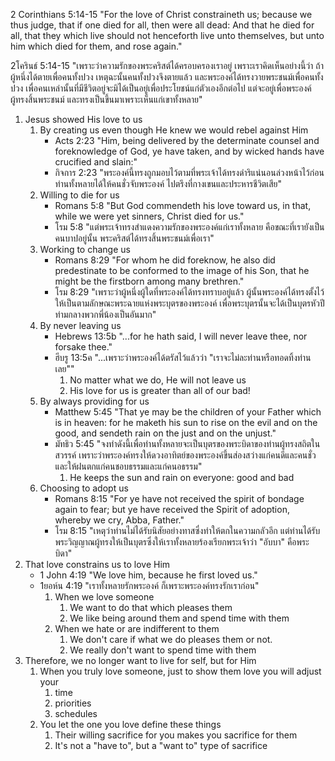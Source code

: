 2 Corinthians 5:14-15 "For the love of Christ constraineth us; because we thus judge, that if one died for all, then were all dead: And that he died for all, that they which live should not henceforth live unto themselves, but unto him which died for them, and rose again."

2โครินธ์ 5:14-15 "เพราะว่าความรักของพระคริสต์ได้ครอบครองเราอยู่ เพราะเราคิดเห็นอย่างนี้ว่า ถ้าผู้หนึ่งได้ตายเพื่อคนทั้งปวง เหตุฉะนั้นคนทั้งปวงจึงตายแล้ว และพระองค์ได้ทรงวายพระชนม์เพื่อคนทั้งปวง เพื่อคนเหล่านั้นที่มีชีวิตอยู่จะมิได้เป็นอยู่เพื่อประโยชน์แก่ตัวเองอีกต่อไป แต่จะอยู่เพื่อพระองค์ผู้ทรงสิ้นพระชนม์ และทรงเป็นขึ้นมาเพราะเห็นแก่เขาทั้งหลาย"

1. Jesus showed His love to us
    1. By creating us even though He knew we would rebel against Him
        - Acts 2:23 "Him, being delivered by the determinate counsel and foreknowledge of God, ye have taken, and by wicked hands have crucified and slain:"
        - กิจการ 2:23 "พระองค์นี้ทรงถูกมอบไว้ตามที่พระเจ้าได้ทรงดำริแน่นอนล่วงหน้าไว้ก่อน ท่านทั้งหลายได้ให้คนชั่วจับพระองค์ ไปตรึงที่กางเขนและประหารชีวิตเสีย"
    2. Willing to die for us
        - Romans 5:8 "But God commendeth his love toward us, in that, while we were yet sinners, Christ died for us."
        - โรม 5:8 "แต่พระเจ้าทรงสำแดงความรักของพระองค์แก่เราทั้งหลาย คือขณะที่เรายังเป็นคนบาปอยู่นั้น พระคริสต์ได้ทรงสิ้นพระชนม์เพื่อเรา"
    3. Working to change us
        - Romans 8:29 "For whom he did foreknow, he also did predestinate to be conformed to the image of his Son, that he might be the firstborn among many brethren."
        - โรม 8:29 "เพราะว่าผู้หนึ่งผู้ใดที่พระองค์ได้ทรงทราบอยู่แล้ว ผู้นั้นพระองค์ได้ทรงตั้งไว้ให้เป็นตามลักษณะพระฉายแห่งพระบุตรของพระองค์ เพื่อพระบุตรนั้นจะได้เป็นบุตรหัวปีท่ามกลางพวกพี่น้องเป็นอันมาก"
    4. By never leaving us
        - Hebrews 13:5b "...for he hath said, I will never leave thee, nor forsake thee."
        - ฮีบรู 13:5ค "...เพราะว่าพระองค์ได้ตรัสไว้แล้วว่า "เราจะไม่ละท่านหรือทอดทิ้งท่านเลย""
            1. No matter what we do, He will not leave us
            2. His love for us is greater than all of our bad!
    5. By always providing for us
        - Matthew 5:45 "That ye may be the children of your Father which is in heaven: for he maketh his sun to rise on the evil and on the good, and sendeth rain on the just and on the unjust."
        - มัทธิว 5:45 "จงทำดังนี้เพื่อท่านทั้งหลายจะเป็นบุตรของพระบิดาของท่านผู้ทรงสถิตในสวรรค์ เพราะว่าพระองค์ทรงให้ดวงอาทิตย์ของพระองค์ขึ้นส่องสว่างแก่คนดีและคนชั่ว และให้ฝนตกแก่คนชอบธรรมและแก่คนอธรรม"
            1. He keeps the sun and rain on everyone: good and bad
    6. Choosing to adopt us
        - Romans 8:15 "For ye have not received the spirit of bondage again to fear; but ye have received the Spirit of adoption, whereby we cry, Abba, Father."
        - โรม 8:15 "เหตุว่าท่านไม่ได้รับนิสัยอย่างทาสซึ่งทำให้ตกในความกลัวอีก แต่ท่านได้รับพระวิญญาณผู้ทรงให้เป็นบุตรซึ่งให้เราทั้งหลายร้องเรียกพระเจ้าว่า "อับบา" คือพระบิดา"
2. That love constrains us to love Him
    - 1 John 4:19 "We love him, because he first loved us."
    - 1ยอห์น 4:19 "เราทั้งหลายรักพระองค์ ก็เพราะพระองค์ทรงรักเราก่อน"
        1. When we love someone
            1. We want to do that which pleases them
            2. We like being around them and spend time with them
        2. When we hate or are indifferent to them
            1. We don't care if what we do pleases them or not.
            2. We really don't want to spend time with them
3. Therefore, we no longer want to live for self, but for Him
    1. When you truly love someone, just to show them love you will adjust your
        1. time
        2. priorities
        3. schedules
    2. You let the one you love define these things
        1. Their willing sacrifice for you makes you sacrifice for them
        2. It's not a "have to", but a "want to" type of sacrifice
